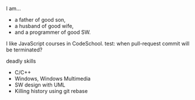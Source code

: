 I am...
- a father of good son,
- a husband of good wife,
- and a programmer of good SW.

I like JavaScript courses in CodeSchool.
test: when pull-request commit will be terminated?

deadly skills
* C/C++
* Windows, Windows Multimedia
* SW design with UML
* Killing history using git rebase
